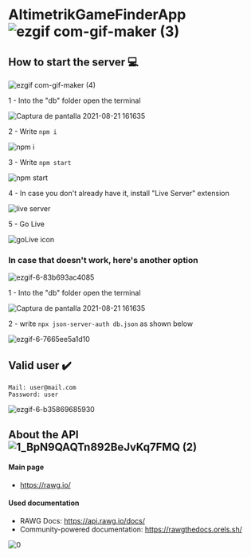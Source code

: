 # AltimetrikGameFinderApp ![ezgif com-gif-maker (3)](https://user-images.githubusercontent.com/62264679/130334969-e10c4f23-63e1-4670-b077-2f371e2ade1d.gif)


## How to start the server :computer:
![ezgif com-gif-maker (4)](https://user-images.githubusercontent.com/62264679/130335039-814fa5d0-1fb1-4b06-89c6-1010e1728e60.gif)

1 - Into the "db" folder open the terminal

![Captura de pantalla 2021-08-21 161635](https://user-images.githubusercontent.com/62264679/130335715-10ce8d7d-5664-462a-bfe4-394c9cf4b545.jpg)

2 - Write ```npm i```

![npm i](https://user-images.githubusercontent.com/62264679/130334824-4c7d167e-3481-49c1-9277-3efdf708970a.png)

3 - Write ```npm start```

![npm start](https://user-images.githubusercontent.com/62264679/130334836-3b105af8-eb3e-47fc-8a62-016b3fb60cb1.png)

4 - In case you don't already have it, install "Live Server" extension

![live server](https://user-images.githubusercontent.com/62264679/130335095-a45a4a66-eff3-40ba-8411-4bf0104437f2.jpg)

5 - Go Live 

![goLive icon](https://user-images.githubusercontent.com/62264679/130335209-2b4e112e-016c-4631-9a58-0fa41c493e08.jpg)


### In case that doesn't work, here's another option

![ezgif-6-83b693ac4085](https://user-images.githubusercontent.com/62264679/130335424-d693fbb9-f04c-44cd-9f15-8f926c050a44.gif)


1 - Into the "db" folder open the terminal

![Captura de pantalla 2021-08-21 161635](https://user-images.githubusercontent.com/62264679/130334698-0e73f9d1-0d36-42d6-be92-f2456f981fc4.jpg)

2 - write ```npx json-server-auth db.json``` as shown below

![ezgif-6-7665ee5a1d10](https://user-images.githubusercontent.com/62264679/129407451-fc948cbb-c6a4-47d2-af35-f64d4f224810.png)

## Valid user :heavy_check_mark:

```
Mail: user@mail.com
Password: user
```

![ezgif-6-b35869685930](https://user-images.githubusercontent.com/62264679/130335688-cf801725-db3e-4a88-9ed3-41e1a12ed49a.gif)


## About the API  ![1_BpN9QAQTn892BeJvKq7FMQ (2)](https://user-images.githubusercontent.com/62264679/130439527-5a6e24aa-128a-4eb2-a247-e286ee92227a.png)

#### Main page

* https://rawg.io/

#### Used documentation

* RAWG Docs: https://api.rawg.io/docs/
* Community-powered documentation: https://rawgthedocs.orels.sh/

![0](https://user-images.githubusercontent.com/62264679/130440137-7eb8d80a-6e8e-4d31-a3b2-a9ccb85e9217.png)